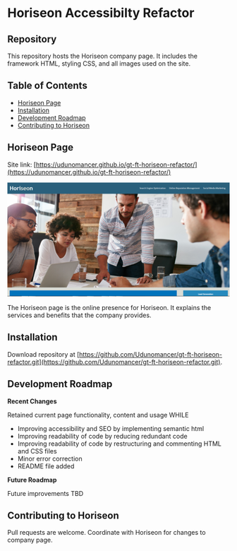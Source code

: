 # Horiseon Accessibilty Refactor

## Repository

This repository hosts the Horiseon company page.  It includes the framework HTML, styling CSS, and all images used on the site.

## Table of Contents

* [Horiseon Page](#horiseon_page)
* [Installation](#installation)
* [Development Roadmap](#development_roadmap)
* [Contributing to Horiseon](#contributing)

## <a name="horiseon_page"></a>Horiseon Page

Site link: [https://udunomancer.github.io/gt-ft-horiseon-refactor/](https://udunomancer.github.io/gt-ft-horiseon-refactor/)

![Image](assets/images/home_page_screenshot.png)

The Horiseon page is the online presence for Horiseon.  It explains the services and benefits that the company provides.

## <a name="installation"></a>Installation

Download repository at [https://github.com/Udunomancer/gt-ft-horiseon-refactor.git](https://github.com/Udunomancer/gt-ft-horiseon-refactor.git).

## <a name="development_roadmap"></a>Development Roadmap

**Recent Changes**

Retained current page functionality, content and usage WHILE
* Improving accessibility and SEO by implementing semantic html
* Improving readability of code by reducing redundant code
* Improving readability of code by restructuring and commenting HTML and CSS files
* Minor error correction
* README file added

**Future Roadmap**

Future improvements TBD

## <a name="contributing"></a>Contributing to Horiseon

Pull requests are welcome.  Coordinate with Horiseon for changes to company page.

